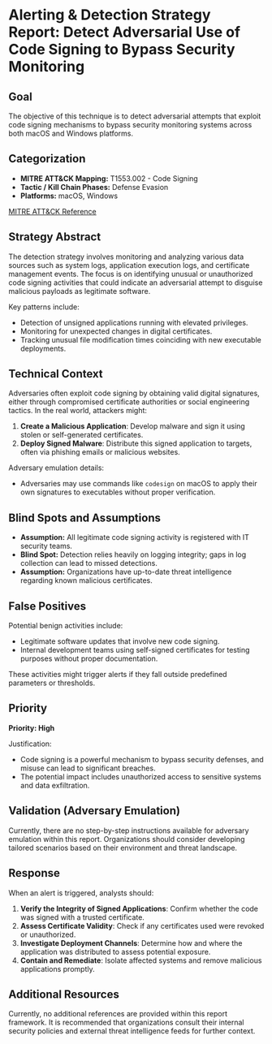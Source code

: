 # Alerting & Detection Strategy Report: Detect Adversarial Use of Code Signing to Bypass Security Monitoring

## Goal
The objective of this technique is to detect adversarial attempts that exploit code signing mechanisms to bypass security monitoring systems across both macOS and Windows platforms.

## Categorization
- **MITRE ATT&CK Mapping:** T1553.002 - Code Signing
- **Tactic / Kill Chain Phases:** Defense Evasion
- **Platforms:** macOS, Windows

[MITRE ATT&CK Reference](https://attack.mitre.org/techniques/T1553/002)

## Strategy Abstract
The detection strategy involves monitoring and analyzing various data sources such as system logs, application execution logs, and certificate management events. The focus is on identifying unusual or unauthorized code signing activities that could indicate an adversarial attempt to disguise malicious payloads as legitimate software.

Key patterns include:
- Detection of unsigned applications running with elevated privileges.
- Monitoring for unexpected changes in digital certificates.
- Tracking unusual file modification times coinciding with new executable deployments.

## Technical Context
Adversaries often exploit code signing by obtaining valid digital signatures, either through compromised certificate authorities or social engineering tactics. In the real world, attackers might:

1. **Create a Malicious Application**: Develop malware and sign it using stolen or self-generated certificates.
2. **Deploy Signed Malware**: Distribute this signed application to targets, often via phishing emails or malicious websites.

Adversary emulation details:
- Adversaries may use commands like `codesign` on macOS to apply their own signatures to executables without proper verification.

## Blind Spots and Assumptions
- **Assumption:** All legitimate code signing activity is registered with IT security teams.
- **Blind Spot:** Detection relies heavily on logging integrity; gaps in log collection can lead to missed detections.
- **Assumption:** Organizations have up-to-date threat intelligence regarding known malicious certificates.

## False Positives
Potential benign activities include:
- Legitimate software updates that involve new code signing.
- Internal development teams using self-signed certificates for testing purposes without proper documentation.

These activities might trigger alerts if they fall outside predefined parameters or thresholds.

## Priority
**Priority: High**

Justification:
- Code signing is a powerful mechanism to bypass security defenses, and misuse can lead to significant breaches.
- The potential impact includes unauthorized access to sensitive systems and data exfiltration.

## Validation (Adversary Emulation)
Currently, there are no step-by-step instructions available for adversary emulation within this report. Organizations should consider developing tailored scenarios based on their environment and threat landscape.

## Response
When an alert is triggered, analysts should:
1. **Verify the Integrity of Signed Applications**: Confirm whether the code was signed with a trusted certificate.
2. **Assess Certificate Validity**: Check if any certificates used were revoked or unauthorized.
3. **Investigate Deployment Channels**: Determine how and where the application was distributed to assess potential exposure.
4. **Contain and Remediate**: Isolate affected systems and remove malicious applications promptly.

## Additional Resources
Currently, no additional references are provided within this report framework. It is recommended that organizations consult their internal security policies and external threat intelligence feeds for further context.